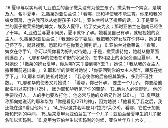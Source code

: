 .16 
夏甲与以实玛利 
1_亚伯兰的妻子撒莱没有为他生孩子。撒莱有一个婢女，是埃及人，名叫夏甲。 2_撒莱对亚伯兰说：「看哪，耶和华使我不能生育。你来和我的婢女同房，也许我可以从她得孩子 (24)。」亚伯兰听从了撒莱的话。 3_于是亚伯兰的妻子撒莱把她的婢女，埃及人夏甲，给了丈夫为妾；那时亚伯兰在迦南已经住了十年。 4_亚伯兰与夏甲同房，夏甲就怀了孕。她看见自己有孕，就轻视她的女主人。 5_撒莱对亚伯兰说：「我因你受了委屈。我把我的婢女放在你怀中，她见自己怀了孕，就轻视我。愿耶和华在你我之间判断。」 6_亚伯兰对撒莱说：「看哪，婢女在你手Y，你可以照你看为好的对待她。」于是，撒莱虐待她，她就从撒莱面前逃走了。 
7_耶和华的使者在旷野的水泉旁，在书珥路上的水泉旁遇见夏甲， 8_对她说：「撒莱的婢女夏甲，你从哪Y来？要到哪Y去？」她说：「我从我的女主人撒莱面前逃出来。」 9_耶和华的使者对她说：「你要回到你的女主人那Y，屈服在她手下。」 10_耶和华的使者对她说： 
「我必使你的后裔极其繁多， 
多到不可胜数。」 
11_耶和华的使者又对她说： 
「看哪，你已怀孕， 
要生一个儿子。 
你要给他起名叫以实玛利 (25) ， 
因为耶和华听见了你的苦楚。 
12_他为人必像野驴。 
他的手要攻打人， 
人的手也要攻打他； 
他必常与他的众弟兄作对 (26) 。」 
13_夏甲就称那向她说话的耶和华为「你是看见(27)的神」，因为她说：「他看见了我之后，我还能在这Y看见他吗？」 14_所以这井名叫庇耳?拉海?莱(28)，看哪，它位于加低斯和巴列的中间。 
15_后来夏甲为亚伯兰生了一个儿子；亚伯兰给夏甲生的儿子起名叫以实玛利。 16_夏甲为亚伯兰生以实玛利的时候，亚伯兰年八十六岁。 
. 